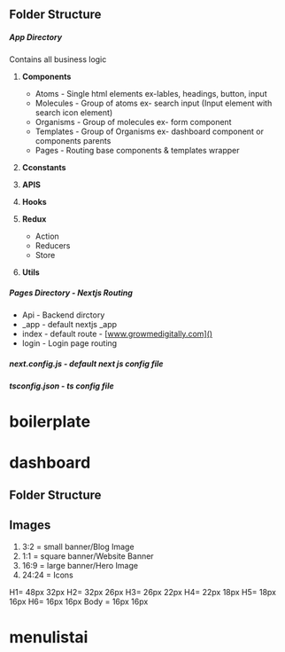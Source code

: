 ## Folder Structure

##### App Directory

Contains all business logic

1. **Components**

   - Atoms - Single html elements ex-lables, headings, button, input
   - Molecules - Group of atoms ex- search input (Input element with search icon element)
   - Organisms - Group of molecules ex- form component
   - Templates - Group of Organisms ex- dashboard component or components parents
   - Pages - Routing base components & templates wrapper

2. **Cconstants**
3. **APIS**
4. **Hooks**
5. **Redux**

   - Action
   - Reducers
   - Store

6. **Utils**

##### Pages Directory - _Nextjs Routing_

- Api - Backend dirctory
- \_app - default nextjs \_app
- index - default route - [www.growmedigitally.com]()
- login - Login page routing

##### next.config.js - default next js config file

##### tsconfig.json - ts config file
# boilerplate
# dashboard


## Folder Structure

## Images
1. 3:2   = small banner/Blog Image
2. 1:1   = square banner/Website Banner
3. 16:9  = large banner/Hero Image
4. 24:24 = Icons


H1= 48px 32px
H2= 32px 26px
H3= 26px 22px
H4= 22px 18px
H5= 18px 16px
H6= 16px 16px
Body = 16px 16px
# menulistai
